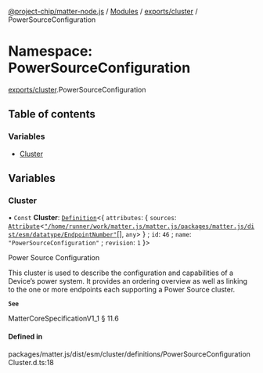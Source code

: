 [@project-chip/matter-node.js](../README.md) / [Modules](../modules.md) / [exports/cluster](exports_cluster.md) / PowerSourceConfiguration

# Namespace: PowerSourceConfiguration

[exports/cluster](exports_cluster.md).PowerSourceConfiguration

## Table of contents

### Variables

- [Cluster](exports_cluster.PowerSourceConfiguration.md#cluster)

## Variables

### Cluster

• `Const` **Cluster**: [`Definition`](exports_cluster.ClusterFactory.md#definition)\<\{ `attributes`: \{ `sources`: [`Attribute`](../interfaces/exports_cluster.Attribute.md)\<[`"/home/runner/work/matter.js/matter.js/packages/matter.js/dist/esm/datatype/EndpointNumber"`](exports_cluster._internal_.__home_runner_work_matter_js_matter_js_packages_matter_js_dist_esm_datatype_EndpointNumber_.md)[], `any`\>  } ; `id`: ``46`` ; `name`: ``"PowerSourceConfiguration"`` ; `revision`: ``1``  }\>

Power Source Configuration

This cluster is used to describe the configuration and capabilities of a Device’s power system. It provides an
ordering overview as well as linking to the one or more endpoints each supporting a Power Source cluster.

**`See`**

MatterCoreSpecificationV1_1 § 11.6

#### Defined in

packages/matter.js/dist/esm/cluster/definitions/PowerSourceConfigurationCluster.d.ts:18
